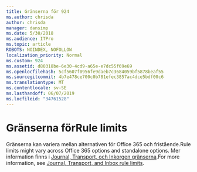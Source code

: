 ```yaml
---
title: Gränserna för 924
ms.author: chrisda
author: chrisda
manager: dansimp
ms.date: 5/30/2018
ms.audience: ITPro
ms.topic: article
ROBOTS: NOINDEX, NOFOLLOW
localization_priority: Normal
ms.custom: 924
ms.assetid: d80318be-6e30-4cd9-a65e-e7dc55f69e69
ms.openlocfilehash: 5cf5607f0956fe9daeb7c3684059bf5878beaf55
ms.sourcegitcommit: 4b7e478ce700c0b781efec3857ac4dce5bdf00c6
ms.translationtype: MT
ms.contentlocale: sv-SE
ms.lasthandoff: 06/07/2019
ms.locfileid: "34761528"
---
```

# <a name="rule-limits"></a><span data-ttu-id="2161f-102">Gränserna för</span><span class="sxs-lookup"><span data-stu-id="2161f-102">Rule limits</span></span>

<span data-ttu-id="2161f-103">Gränserna kan variera mellan alternativen för Office 365 och fristående.</span><span class="sxs-lookup"><span data-stu-id="2161f-103">Rule limits might vary across Office 365 options and standalone options.</span></span> <span data-ttu-id="2161f-104">Mer information finns i [Journal, Transport, och Inkorgen gränserna](https://technet.microsoft.com/library/exchange-online-limits.aspx).</span><span class="sxs-lookup"><span data-stu-id="2161f-104">For more information, see [Journal, Transport, and Inbox rule limits](https://technet.microsoft.com/library/exchange-online-limits.aspx).</span></span>
